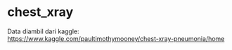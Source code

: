 # chest_xray

Data diambil dari kaggle: https://www.kaggle.com/paultimothymooney/chest-xray-pneumonia/home
